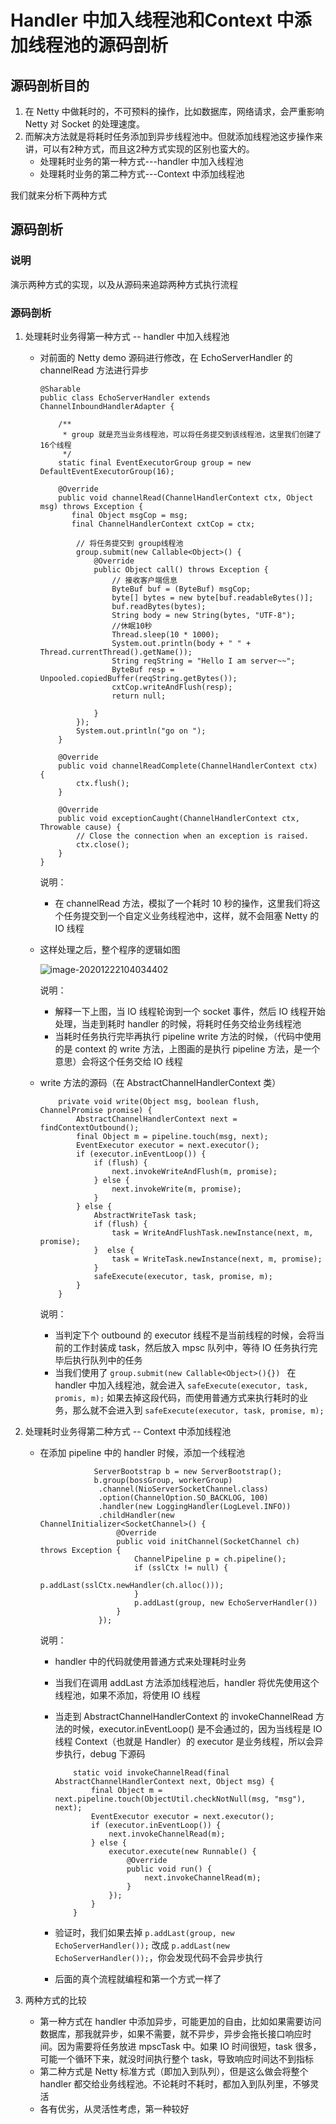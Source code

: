 # Handler 中加入线程池和Context 中添加线程池的源码剖析

## 源码剖析目的

1. 在 Netty 中做耗时的，不可预料的操作，比如数据库，网络请求，会严重影响 Netty 对 Socket 的处理速度。
2. 而解决方法就是将耗时任务添加到异步线程池中。但就添加线程池这步操作来讲，可以有2种方式，而且这2种方式实现的区别也蛮大的。
   - 处理耗时业务的第一种方式---handler 中加入线程池
   - 处理耗时业务的第二种方式---Context 中添加线程池

我们就来分析下两种方式



## 源码剖析

### 说明

演示两种方式的实现，以及从源码来追踪两种方式执行流程



### 源码剖析

1. 处理耗时业务得第一种方式 -- handler 中加入线程池

   - 对前面的 Netty demo 源码进行修改，在 EchoServerHandler 的 channelRead 方法进行异步

     ```
     @Sharable
     public class EchoServerHandler extends ChannelInboundHandlerAdapter {
     
         /**
          * group 就是充当业务线程池，可以将任务提交到该线程池，这里我们创建了16个线程
          */
         static final EventExecutorGroup group = new DefaultEventExecutorGroup(16);
     
         @Override
         public void channelRead(ChannelHandlerContext ctx, Object msg) throws Exception {
         	final Object msgCop = msg;
         	final ChannelHandlerContext cxtCop = ctx;
             
             // 将任务提交到 group线程池
             group.submit(new Callable<Object>() {
                 @Override
                 public Object call() throws Exception {
                     // 接收客户端信息
                     ByteBuf buf = (ByteBuf) msgCop;
                     byte[] bytes = new byte[buf.readableBytes()];
                     buf.readBytes(bytes);
                     String body = new String(bytes, "UTF-8");
                     //休眠10秒
                     Thread.sleep(10 * 1000);
                     System.out.println(body + " " + Thread.currentThread().getName());
                     String reqString = "Hello I am server~~";
                     ByteBuf resp = Unpooled.copiedBuffer(reqString.getBytes());
                     cxtCop.writeAndFlush(resp);
                     return null;
     
                 }
             });
             System.out.println("go on ");
         }
     
         @Override
         public void channelReadComplete(ChannelHandlerContext ctx) {
             ctx.flush();
         }
     
         @Override
         public void exceptionCaught(ChannelHandlerContext ctx, Throwable cause) {
             // Close the connection when an exception is raised.
             ctx.close();
         }
     }
     
     ```

     说明：

     - 在 channelRead 方法，模拟了一个耗时 10 秒的操作，这里我们将这个任务提交到一个自定义业务线程池中，这样，就不会阻塞 Netty 的 IO 线程

   - 这样处理之后，整个程序的逻辑如图

     ![image-20201222104034402](https://homan-blog.oss-cn-beijing.aliyuncs.com/study-demo/netty-demo/image-20201222104034402.png)

     说明：

     - 解释一下上图，当 IO 线程轮询到一个 socket 事件，然后 IO 线程开始处理，当走到耗时 handler 的时候，将耗时任务交给业务线程池
     - 当耗时任务执行完毕再执行 pipeline write 方法的时候，（代码中使用的是 context 的 write 方法，上图画的是执行 pipeline 方法，是一个意思）会将这个任务交给 IO 线程

   - write 方法的源码（在 AbstractChannelHandlerContext 类）

     ```
         private void write(Object msg, boolean flush, ChannelPromise promise) {
             AbstractChannelHandlerContext next = findContextOutbound();
             final Object m = pipeline.touch(msg, next);
             EventExecutor executor = next.executor();
             if (executor.inEventLoop()) {
                 if (flush) {
                     next.invokeWriteAndFlush(m, promise);
                 } else {
                     next.invokeWrite(m, promise);
                 }
             } else {
                 AbstractWriteTask task;
                 if (flush) {
                     task = WriteAndFlushTask.newInstance(next, m, promise);
                 }  else {
                     task = WriteTask.newInstance(next, m, promise);
                 }
                 safeExecute(executor, task, promise, m);
             }
         }
     ```

     说明：

     - 当判定下个 outbound 的 executor 线程不是当前线程的时候，会将当前的工作封装成 task，然后放入 mpsc 队列中，等待 IO 任务执行完毕后执行队列中的任务
     - 当我们使用了 `group.submit(new Callable<Object>(){}) ` 在 handler 中加入线程池，就会进入 `safeExecute(executor, task, promis, m);` 如果去掉这段代码，而使用普通方式来执行耗时的业务，那么就不会进入到 `safeExecute(executor, task, promise, m);`



2. 处理耗时业务得第二种方式 -- Context 中添加线程池

   - 在添加 pipeline 中的 handler 时候，添加一个线程池

     ```
                 ServerBootstrap b = new ServerBootstrap();
                 b.group(bossGroup, workerGroup)
                  .channel(NioServerSocketChannel.class)
                  .option(ChannelOption.SO_BACKLOG, 100)
                  .handler(new LoggingHandler(LogLevel.INFO))
                  .childHandler(new ChannelInitializer<SocketChannel>() {
                      @Override
                      public void initChannel(SocketChannel ch) throws Exception {
                          ChannelPipeline p = ch.pipeline();
                          if (sslCtx != null) {
                              p.addLast(sslCtx.newHandler(ch.alloc()));
                          }
                          p.addLast(group, new EchoServerHandler())
                      }
                  });
     ```

     说明：

     - handler 中的代码就使用普通方式来处理耗时业务

     - 当我们在调用 addLast 方法添加线程池后，handler 将优先使用这个线程池，如果不添加，将使用 IO 线程

     - 当走到 AbstractChannelHandlerContext 的 invokeChannelRead 方法的时候，executor.inEventLoop() 是不会通过的，因为当线程是 IO 线程 Context（也就是 Handler）的 executor 是业务线程，所以会异步执行，debug 下源码

       ```
           static void invokeChannelRead(final AbstractChannelHandlerContext next, Object msg) {
               final Object m = next.pipeline.touch(ObjectUtil.checkNotNull(msg, "msg"), next);
               EventExecutor executor = next.executor();
               if (executor.inEventLoop()) {
                   next.invokeChannelRead(m);
               } else {
                   executor.execute(new Runnable() {
                       @Override
                       public void run() {
                           next.invokeChannelRead(m);
                       }
                   });
               }
           }
       ```

     - 验证时，我们如果去掉 `p.addLast(group, new EchoServerHandler());` 改成 `p.addLast(new EchoServerHandler());`，你会发现代码不会异步执行
     - 后面的真个流程就编程和第一个方式一样了



3. 两种方式的比较
   - 第一种方式在 handler 中添加异步，可能更加的自由，比如如果需要访问数据库，那我就异步，如果不需要，就不异步，异步会拖长接口响应时间。因为需要将任务放进 mpscTask 中。如果 IO 时间很短，task 很多，可能一个循环下来，就没时间执行整个 task，导致响应时间达不到指标
   - 第二种方式是 Netty 标准方式（即加入到队列），但是这么做会将整个 handler 都交给业务线程池。不论耗时不耗时，都加入到队列里，不够灵活
   - 各有优劣，从灵活性考虑，第一种较好















